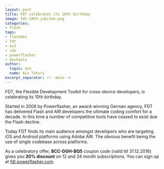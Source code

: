 ```yaml
---
layout: post
title: FDT celebrates its 10th birthday
image: fdt-10th-jubilee.png
categories:
- Flash
tags:
- flashdev
- fdt
- as3
- ide
- powerflasher
- devtools
author:
  login: ain
  name: Ain Tohvri
excerpt_separator: <!--more-->
---
```

FDT, the Flexible Development Toolkit for cross-device developers, is celebrating its 10th birthday.<!--more-->

Started in 2006 by Powerflasher, an award-winning German agency, FDT has delivered Flash and AIR developers the ultimate coding comfort for a decade. In this time a number of competitive tools have ceased to exist due the Flash decline.

Today FDT finds its main audience amongst developers who are targeting iOS and Android platforms using Adobe AIR. The obvious benefit being the use of single codebase across platforms.

As a celebratory offer, __8CC-DGH-BQ5__ coupon code (valid till 31.12.2016) gives you __20% discount__ on 12 and 24 month subscriptions. You can sign up at [fdt.powerflasher.com](http://fdt.powerflasher.com/buy-download/new-upgrade/).
